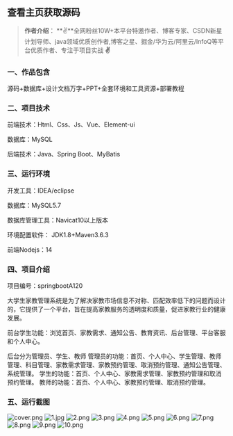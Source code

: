  
## 查看主页获取源码

> **作者介绍**： **✌**全网粉丝10W+本平台特邀作者、博客专家、CSDN新星计划导师、java领域优质创作者,博客之星、掘金/华为云/阿里云/InfoQ等平台优质作者、专注于项目实战 **✌**

  

### 一、作品包含

源码+数据库+设计文档万字+PPT+全套环境和工具资源+部署教程

### 二、项目技术

前端技术：Html、Css、Js、Vue、Element-ui

数据库：MySQL

后端技术：Java、Spring Boot、MyBatis

  

### 三、运行环境

开发工具：IDEA/eclipse

数据库：MySQL5.7

数据库管理工具：Navicat10以上版本

环境配置软件： JDK1.8+Maven3.6.3

前端Nodejs：14


### 四、项目介绍
项目编号：springbootA120

大学生家教管理系统是为了解决家教市场信息不对称、匹配效率低下的问题而设计的，它提供了一个平台，旨在提高家教服务的透明度和质量，促进家教行业的健康发展。

前台学生功能：浏览首页、家教需求、通知公告、教育资讯、后台管理、平台客服和个人中心。

后台分为管理员、学生、教师
管理员的功能：首页、个人中心、学生管理、教师管理、科目管理、家教需求管理、家教预约管理、取消预约管理、通知公告管理、系统管理。
学生的功能：首页、个人中心、家教需求管理、家教预约管理和取消预约管理。
教师的功能：首页、个人中心、家教预约管理、取消预约管理。

### 五、运行截图

![cover.png](./cover.png)
![1.jpg](./1.jpg)
![2.png](./2.png)
![3.png](./3.png)
![4.png](./4.png)
![5.png](./5.png)
![6.png](./6.png)
![7.png](./7.png)
![8.png](./8.png)
![9.png](./9.png)
![10.png](./10.png)




  
